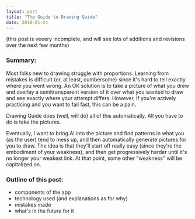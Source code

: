 ```yaml
---
layout: post
title: "The Guide to Drawing Guide"
date: 2018-01-24
---
```


(this post is veeery incomplete, and will see lots of additions and revisions over the next few months)

### Summary:

Most folks new to drawing struggle with proportions. Learning from mistakes is difficult (or, at least, cumbersome) since it's hard to tell exactly where you went wrong. An OK solution is to take a picture of what you drew and overlay a semitransparent version of it over what you wanted to draw and see exactly where your attempt differs. However, if you're actively practicing and you want to fail fast, this can be a pain. 

Drawing Guide does (well, will do) all of this automatically. All you have to do is take the pictures.

Eventually, I want to bring AI into the picture and find patterns in what you (as the user) tend to mess up, and then automatically generate pictures for you to draw. The idea is that they'll start off really easy (since they're the embodiment of your weakness), and then get progressively harder until it's no longer your weakest link. At that point, some other "weakness" will be capitalized on.

### Outline of this post:

- components of the app
- technology used (and explanations as for why)
- mistakes made
- what's in the future for it
